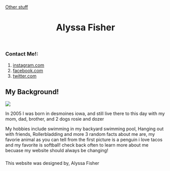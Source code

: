 <html>
  <head>
    <link href="./styles.css" type="text/css" rel="stylesheet" />
  </head>
  <body>
    <nav>
    <a href="./about.html">Other stuff</A>
    </nav>
    <header>
    <H1>
     Alyssa Fisher
    </H1>
    </header>
    <main>
      <aside>
        <H3>Contact Me!:</H3>
        <ol>
          <li>
            <a href="https://www.instagram.com/23alyssa05/">instagram.com</a>
          </li>
          <li>
            <a href="https://www.facebook.com/alyssa.fisher.351?ref=bookmarks">facebook.com</a>
          </li>
          <li>
            <a href="https://twitter.com/rosiealyssa123">twitter.com</a>
          </li>
        </ol>
      </aside>
      <article>
        <H2>My Background!</H2>
        <img src="https://images.unsplash.com/photo-1506359585186-16ff29581308?ixlib=rb-0.3.5&ixid=eyJhcHBfaWQiOjEyMDd9&s=546c2802b7c8f244f40539efe4d6a72a&auto=format&fit=crop&w=750&q=80"/>
        <p>
          In 2005 I was born in desmoines iowa, and still live there to this day with my mom, dad, brother, and 2 dogs rosie and dozer
        </p>
        <p>My hobbies include swimming in my backyard swimming pool, Hanging out with friends, Rollerbladding and more 3 random facts about me are, my favorie animal as you can tell from the first picture is a penguin i love tacos and my favorite is softball!
          check back often to learn more about me becuase my website should always be changing! </p>
        <H3></H3>
      </article>
      <footer>
        <p>
          This website was designed by, Alyssa Fisher
        </p>
      </footer>
    </main>
  </body>
</html>
